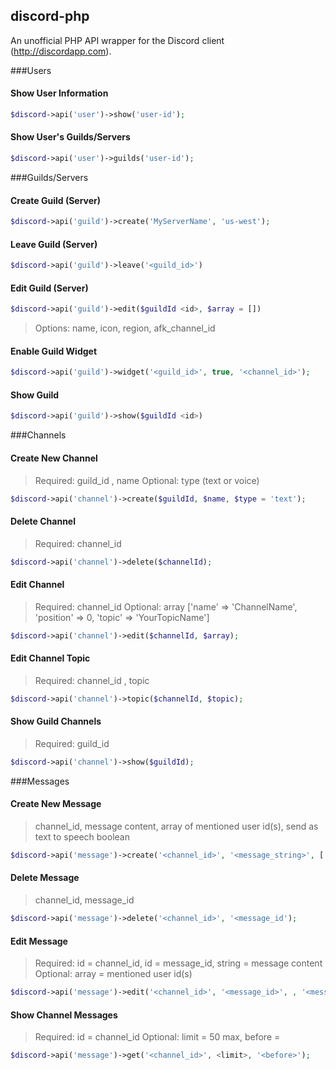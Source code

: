 ## discord-php
An unofficial PHP API wrapper for the Discord client (http://discordapp.com).  

###Users

#### Show User Information

```php
$discord->api('user')->show('user-id');
```

#### Show User's Guilds/Servers

```php
$discord->api('user')->guilds('user-id');
```

###Guilds/Servers

#### Create Guild (Server)
```php
$discord->api('guild')->create('MyServerName', 'us-west');
```

#### Leave Guild (Server)

```php
$discord->api('guild')->leave('<guild_id>')
```

#### Edit Guild (Server)

```php
$discord->api('guild')->edit($guildId <id>, $array = [])
```
> Options: name, icon, region, afk_channel_id

#### Enable Guild Widget
```php
$discord->api('guild')->widget('<guild_id>', true, '<channel_id>');
```

#### Show Guild
```php
$discord->api('guild')->show($guildId <id>)
```

###Channels

#### Create New Channel

> Required: guild_id <str>, name <str>
> Optional: type <str> (text or voice)

```php
$discord->api('channel')->create($guildId, $name, $type = 'text');
```

#### Delete Channel

> Required: channel_id <str>

```php
$discord->api('channel')->delete($channelId);
```

#### Edit Channel

> Required: channel_id <str>
> Optional: array <array> ['name' => 'ChannelName', 'position' => 0, 'topic' => 'YourTopicName']

```php
$discord->api('channel')->edit($channelId, $array);
```

#### Edit Channel Topic

> Required: channel_id <str>, topic <str>

```php
$discord->api('channel')->topic($channelId, $topic);
```

#### Show Guild Channels

> Required: guild_id <str>

```php
$discord->api('channel')->show($guildId);
```

###Messages

#### Create New Message

> channel_id, message content, array of mentioned user id(s), send as text to speech boolean

```php
$discord->api('message')->create('<channel_id>', '<message_string>', ['<user_mentioned_id>'], <boolean>);
```

#### Delete Message

> channel_id, message_id

```php
$discord->api('message')->delete('<channel_id>', '<message_id');
```

#### Edit Message

> Required: id = channel_id, id = message_id, string = message content
> Optional: array = mentioned user id(s)

```php
$discord->api('message')->edit('<channel_id>', '<message_id>', , '<message_string>', ['<user_mentioned_id>', '<user_mentioned_id>']);
```

#### Show Channel Messages

> Required: id = channel_id
> Optional: limit = 50 max, before = <message id>

```php
$discord->api('message')->get('<channel_id>', <limit>, '<before>');
```